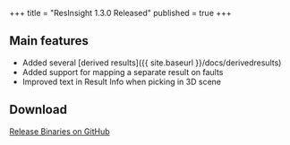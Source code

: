 +++
title = "ResInsight 1.3.0 Released"
published = true
+++

## Main features

- Added several [derived results]({{ site.baseurl }}/docs/derivedresults)
- Added support for mapping a separate result on faults
- Improved text in Result Info when picking in 3D scene  

## Download
[Release Binaries on GitHub](https://github.com/OPM/ResInsight/releases/tag/v1.3.0)


